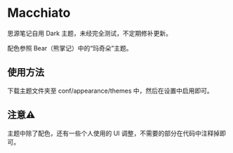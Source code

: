 # Macchiato

思源笔记自用 Dark 主题，未经完全测试，不定期修补更新。

配色参照 Bear（熊掌记）中的“玛奇朵”主题。

## 使用方法

下载主题文件夹至 conf/appearance/themes 中，然后在设置中启用即可。

## 注意⚠️

主题中除了配色，还有一些个人使用的 UI 调整，不需要的部分在代码中注释掉即可。
